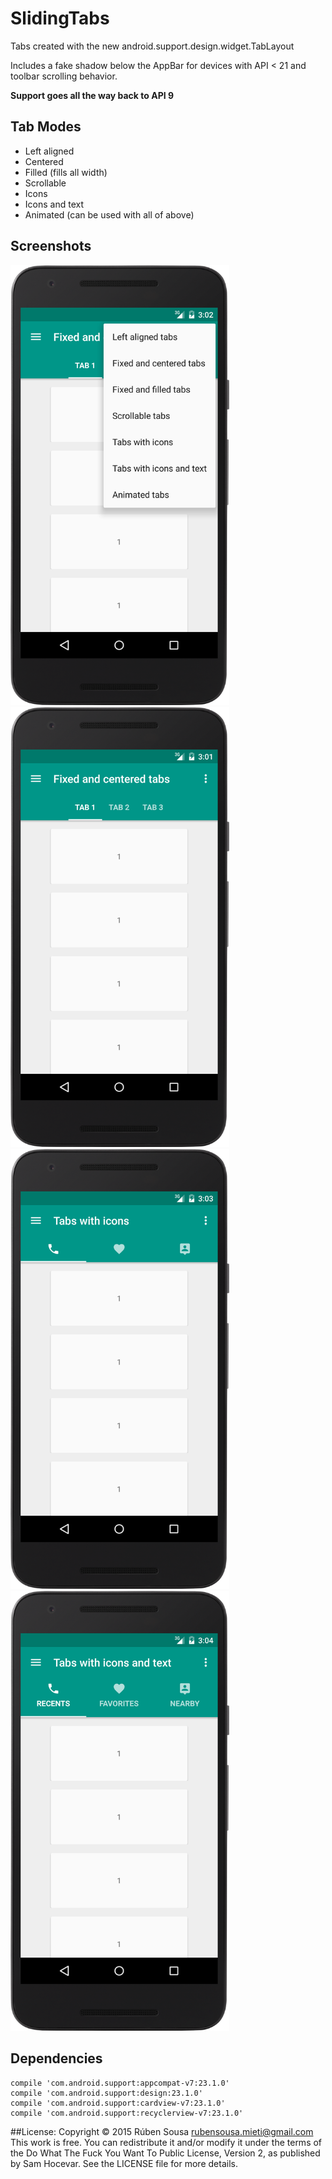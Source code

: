# SlidingTabs

Tabs created with the new android.support.design.widget.TabLayout

Includes a fake shadow below the AppBar for devices with API < 21 and toolbar scrolling behavior.

**Support goes all the way back to API 9**

## Tab Modes

- Left aligned
- Centered
- Filled (fills all width)
- Scrollable
- Icons
- Icons and text
- Animated (can be used with all of above)

## Screenshots
<img src="screenshots/modes.png" width="350"> <img src="screenshots/centered.png" width="350">
<img src="screenshots/icons.png" width="350"> <img src="screenshots/icons_text.png" width="350">

## Dependencies

    compile 'com.android.support:appcompat-v7:23.1.0'
    compile 'com.android.support:design:23.1.0'
    compile 'com.android.support:cardview-v7:23.1.0'
    compile 'com.android.support:recyclerview-v7:23.1.0'
    
##License:
    Copyright © 2015 Rúben Sousa <rubensousa.mieti@gmail.com>
    This work is free. You can redistribute it and/or modify it under the terms
    of the Do What The Fuck You Want To Public License, Version 2, as published by Sam Hocevar.
    See the LICENSE file for more details.

